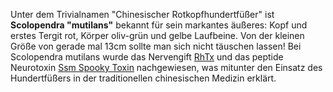 ---
---
Unter dem Trivialnamen "Chinesischer Rotkopfhundertfüßer" ist **Scolopendra "mutilans"** bekannt für sein markantes äußeres: Kopf und erstes Tergit rot, Körper oliv-grün und gelbe Laufbeine. Von der kleinen Größe von gerade mal 13cm sollte man sich nicht täuschen lassen! Bei Scolopendra mutilans wurde das Nervengift [RhTx](https://de.wikipedia.org/wiki/RhTx) und das peptide Neurotoxin [Ssm Spooky Toxin](https://en.wikipedia.org/wiki/Ssm_spooky_toxin) nachgewiesen, was mitunter den Einsatz des Hundertfüßers in der traditionellen chinesischen Medizin erklärt.

